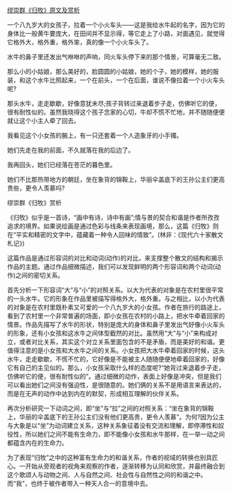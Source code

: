 [缪崇群《归牧》原文及赏析](https://www.vrrw.net/wx/8902.html)

一个八九岁大的女孩子，拉着一个小火车头——这是我给水牛起的名字，因为它的身体比一般黄牛要庞大，在田间并不显示得，等它走上了小路，对面遇见，就觉得它格外大，格外重，格外笨，真的像一个小火车头了。

水牛的鼻子里还发出气咻咻的声响，同火车头停下来的那个情景，可算毫无二致。

那么小的小姑娘，那么美好的，脸圆圆的小姑娘，她的个子，她的模样，她的服装，和这个水牛比照起来，一个在前头，一个在后面，谁说不像拉着一个小火车头呢?



那头水牛，走走歇歇，好像意犹未尽;孩子背转过来退着步子走，仿佛听它的便，很有耐性似的。虽然我晓得这个孩子念家的心切，牛却不慌不忙地，并不随随便便就让这个小主人牵了回去。

我看见这个小女孩的腕上，有一只还套着一个人造象牙的小手镯。

她们先走在我的前面，不久就落在我的后边了。

我再回头，她们已经落在苍茫的暮色里。

她们不比那热带地方的朝廷，坐在象背的锦鞍上，华丽伞盖底下的王孙公主们更高贵些，更令人羡慕吗?

缪崇群《归牧》赏析

《归牧》似乎是一首诗，“画中有诗，诗中有画”;情与景的契合和谐是作者所孜孜追求的境界。如果说绘画是通过色彩与线条来表现画境，那么，这篇《归牧》则在“平实和精密的文字中，蕴藏着一种令人回味的情致”。(林非：《现代六十家散文札记》)

这篇作品是通过形容词的对比和动词(动作)的对比，来支撑整个散文的结构和揭示作品的主题。通过作品细微描述，我们可以发现鲜明的两个形容词和两个动词(动作)之间的密切关系。

首先分析一下形容词“大”与“小”的对照关系。以大为代表的对象是在农村里很平常的一头水牛。它的形象在作品里被描写得格外大，格外重。与之相比，以小为代表的对象是在农村里既朴素又可爱的一个八九岁大的小女孩。作者在旅行的路途上，看到了农村里一个非常普遍的场面，即小女孩在农村的小路上，把水牛牵着回家的情景。作品先描写了水牛的形状，特别是庞大的身体和鼻子里发出气好像小火车头的形象，还有小女孩和这水牛之间体型截然的对比。虽然用“大”与“小”来构成对立，或者对比关系，其实这个对立关系里面包含的不是矛盾，而是美好的和谐。更值得注意的是小女孩和大水牛之间的关系。小女孩把大水牛牵着回家的时候，这头水牛，走走歇歇，不慌不忙的，它好像是不能被主人随随便便地牵着回家的，好像它有自己的主见似的。那么，小女孩采取什么样的态度呢?“她背过来退着步子走，仿佛听它的便，很有耐性似的”。通过细微的动作，表面上好像是冲突，但是我们可以看出她们之间没有强迫性，是很随意的。她们俩的关系不是用语言来表达的，而是在无声的动作中达到内在的默契，形成相互理解的伙伴关系。

再次分析研究一下动词之间，即“坐”与“拉”之间的对照关系：“坐在象背的锦鞍上，华丽的伞盖底下的王孙公主们没有他们更高贵，更令人羡慕”。为何?因为公主与大象是以“坐”为动词建立关系，这种关系象征着没有交流和理解，即停滞性和奴役性，所以她们之间不能有生命力，即不能像小女孩和水牛那样，在一举一动之间都蕴含内在的生命力。

为了表现“归牧”之中的这种富有生命力的和谐关系，作者的视域的转换也别具匠心。一开始从旁观者的视角来观察的作者，逐渐转移为认同和欣赏，并最终融合到这个歌颂人与动物之间、人与自然之间、社会性与自然性之间的和谐之中。而“我”，也终于被作者带入一种天人合一的意境中去。

